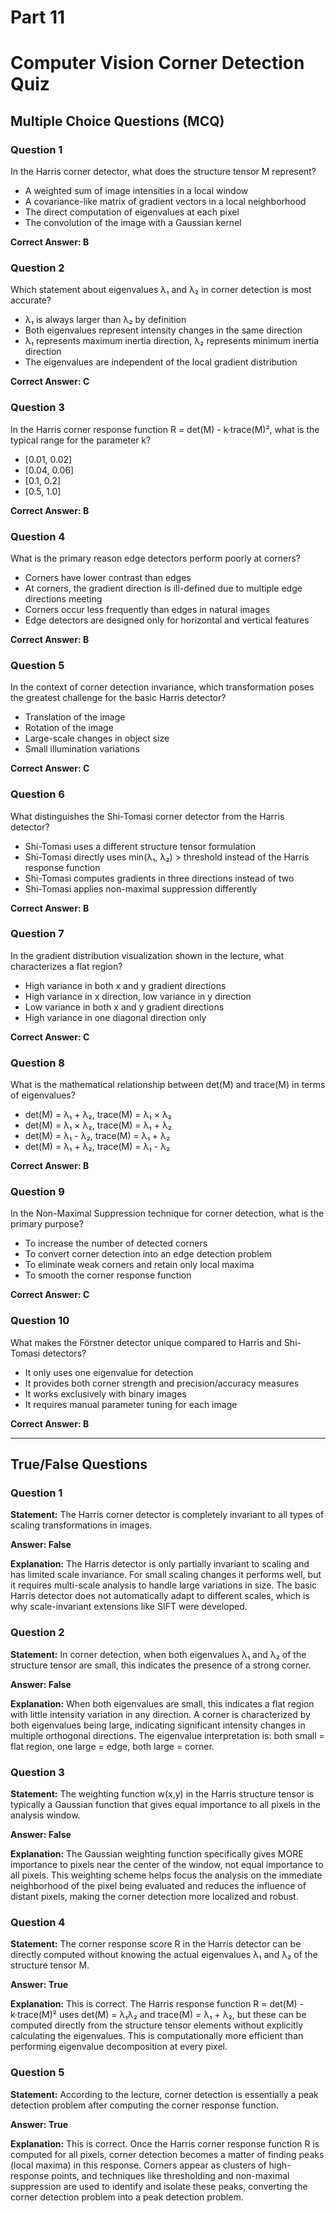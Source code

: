 # Part 11

# Computer Vision Corner Detection Quiz

## Multiple Choice Questions (MCQ)

### Question 1

In the Harris corner detector, what does the structure tensor M represent?

- A weighted sum of image intensities in a local window
- A covariance-like matrix of gradient vectors in a local neighborhood
- The direct computation of eigenvalues at each pixel
- The convolution of the image with a Gaussian kernel

**Correct Answer: B**

### Question 2

Which statement about eigenvalues λ₁ and λ₂ in corner detection is most accurate?

- λ₁ is always larger than λ₂ by definition
- Both eigenvalues represent intensity changes in the same direction
- λ₁ represents maximum inertia direction, λ₂ represents minimum inertia direction
- The eigenvalues are independent of the local gradient distribution

**Correct Answer: C**

### Question 3

In the Harris corner response function R = det(M) - k·trace(M)², what is the typical range for the parameter k?

- [0.01, 0.02]
- [0.04, 0.06]
- [0.1, 0.2]
- [0.5, 1.0]

**Correct Answer: B**

### Question 4

What is the primary reason edge detectors perform poorly at corners?

- Corners have lower contrast than edges
- At corners, the gradient direction is ill-defined due to multiple edge directions meeting
- Corners occur less frequently than edges in natural images
- Edge detectors are designed only for horizontal and vertical features

**Correct Answer: B**

### Question 5

In the context of corner detection invariance, which transformation poses the greatest challenge for the basic Harris detector?

- Translation of the image
- Rotation of the image
- Large-scale changes in object size
- Small illumination variations

**Correct Answer: C**

### Question 6

What distinguishes the Shi-Tomasi corner detector from the Harris detector?

- Shi-Tomasi uses a different structure tensor formulation
- Shi-Tomasi directly uses min(λ₁, λ₂) > threshold instead of the Harris response function
- Shi-Tomasi computes gradients in three directions instead of two
- Shi-Tomasi applies non-maximal suppression differently

**Correct Answer: B**

### Question 7

In the gradient distribution visualization shown in the lecture, what characterizes a flat region?

- High variance in both x and y gradient directions
- High variance in x direction, low variance in y direction
- Low variance in both x and y gradient directions
- High variance in one diagonal direction only

**Correct Answer: C**

### Question 8

What is the mathematical relationship between det(M) and trace(M) in terms of eigenvalues?

- det(M) = λ₁ + λ₂, trace(M) = λ₁ × λ₂
- det(M) = λ₁ × λ₂, trace(M) = λ₁ + λ₂
- det(M) = λ₁ - λ₂, trace(M) = λ₁ + λ₂
- det(M) = λ₁ + λ₂, trace(M) = λ₁ - λ₂

**Correct Answer: B**

### Question 9

In the Non-Maximal Suppression technique for corner detection, what is the primary purpose?

- To increase the number of detected corners
- To convert corner detection into an edge detection problem
- To eliminate weak corners and retain only local maxima
- To smooth the corner response function

**Correct Answer: C**

### Question 10

What makes the Förstner detector unique compared to Harris and Shi-Tomasi detectors?

- It only uses one eigenvalue for detection
- It provides both corner strength and precision/accuracy measures
- It works exclusively with binary images
- It requires manual parameter tuning for each image

**Correct Answer: B**

---

## True/False Questions

### Question 1

**Statement:** The Harris corner detector is completely invariant to all types of scaling transformations in images.

**Answer: False**

**Explanation:** The Harris detector is only partially invariant to scaling and has limited scale invariance. For small scaling changes it performs well, but it requires multi-scale analysis to handle large variations in size. The basic Harris detector does not automatically adapt to different scales, which is why scale-invariant extensions like SIFT were developed.

### Question 2

**Statement:** In corner detection, when both eigenvalues λ₁ and λ₂ of the structure tensor are small, this indicates the presence of a strong corner.

**Answer: False**

**Explanation:** When both eigenvalues are small, this indicates a flat region with little intensity variation in any direction. A corner is characterized by both eigenvalues being large, indicating significant intensity changes in multiple orthogonal directions. The eigenvalue interpretation is: both small = flat region, one large = edge, both large = corner.

### Question 3

**Statement:** The weighting function w(x,y) in the Harris structure tensor is typically a Gaussian function that gives equal importance to all pixels in the analysis window.

**Answer: False**

**Explanation:** The Gaussian weighting function specifically gives MORE importance to pixels near the center of the window, not equal importance to all pixels. This weighting scheme helps focus the analysis on the immediate neighborhood of the pixel being evaluated and reduces the influence of distant pixels, making the corner detection more localized and robust.

### Question 4

**Statement:** The corner response score R in the Harris detector can be directly computed without knowing the actual eigenvalues λ₁ and λ₂ of the structure tensor M.

**Answer: True**

**Explanation:** This is correct. The Harris response function R = det(M) - k·trace(M)² uses det(M) = λ₁λ₂ and trace(M) = λ₁ + λ₂, but these can be computed directly from the structure tensor elements without explicitly calculating the eigenvalues. This is computationally more efficient than performing eigenvalue decomposition at every pixel.

### Question 5

**Statement:** According to the lecture, corner detection is essentially a peak detection problem after computing the corner response function.

**Answer: True**

**Explanation:** This is correct. Once the Harris corner response function R is computed for all pixels, corner detection becomes a matter of finding peaks (local maxima) in this response. Corners appear as clusters of high-response points, and techniques like thresholding and non-maximal suppression are used to identify and isolate these peaks, converting the corner detection problem into a peak detection problem.
